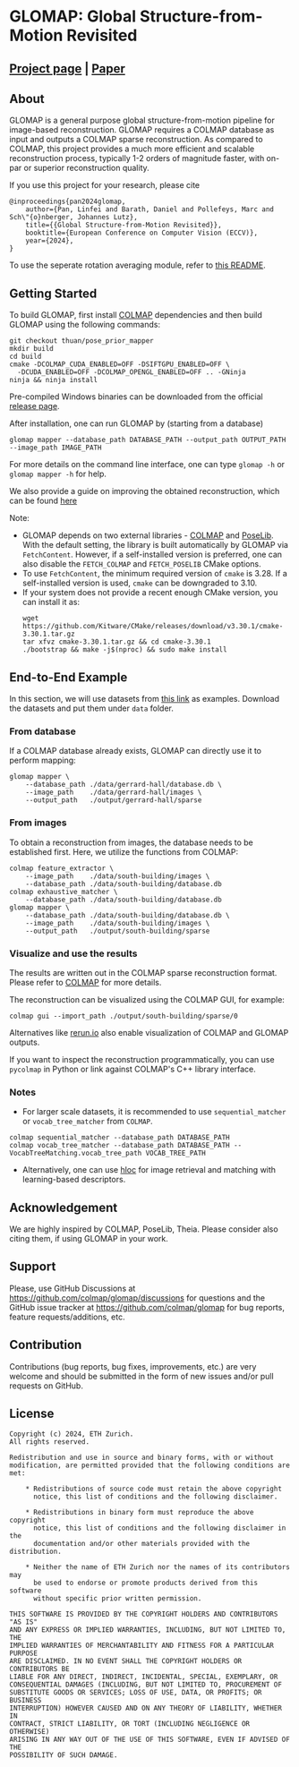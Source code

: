 # GLOMAP: Global Structure-from-Motion Revisited

[Project page](https://lpanaf.github.io/eccv24_glomap/) | [Paper](https://arxiv.org/pdf/2407.20219)
---

## About

GLOMAP is a general purpose global structure-from-motion pipeline for
image-based reconstruction. GLOMAP requires a COLMAP database as input and
outputs a COLMAP sparse reconstruction. As compared to COLMAP, this project
provides a much more efficient and scalable reconstruction process, typically
1-2 orders of magnitude faster, with on-par or superior reconstruction quality.

If you use this project for your research, please cite
```
@inproceedings{pan2024glomap,
    author={Pan, Linfei and Barath, Daniel and Pollefeys, Marc and Sch\"{o}nberger, Johannes Lutz},
    title={{Global Structure-from-Motion Revisited}},
    booktitle={European Conference on Computer Vision (ECCV)},
    year={2024},
}
```
To use the seperate rotation averaging module, refer to [this README](docs/rotation_averager.md).

## Getting Started

To build GLOMAP, first install [COLMAP](https://colmap.github.io/install.html#build-from-source)
dependencies and then build GLOMAP using the following commands: 
```shell
git checkout thuan/pose_prior_mapper
mkdir build
cd build
cmake -DCOLMAP_CUDA_ENABLED=OFF -DSIFTGPU_ENABLED=OFF \
  -DCUDA_ENABLED=OFF -DCOLMAP_OPENGL_ENABLED=OFF .. -GNinja 
ninja && ninja install
```
Pre-compiled Windows binaries can be downloaded from the official
[release page](https://github.com/colmap/glomap/releases).

After installation, one can run GLOMAP by (starting from a database)
```shell
glomap mapper --database_path DATABASE_PATH --output_path OUTPUT_PATH --image_path IMAGE_PATH
```
For more details on the command line interface, one can type `glomap -h` or `glomap mapper -h` for help.

We also provide a guide on improving the obtained reconstruction, which can be found [here](docs/getting_started.md)

Note:
- GLOMAP depends on two external libraries - [COLMAP](https://github.com/colmap/colmap) and [PoseLib](https://github.com/PoseLib/PoseLib).
  With the default setting, the library is built automatically by GLOMAP via `FetchContent`.
  However, if a self-installed version is preferred, one can also disable the `FETCH_COLMAP` and `FETCH_POSELIB` CMake options.
- To use `FetchContent`, the minimum required version of `cmake` is 3.28. If a self-installed version is used, `cmake` can be downgraded to 3.10.
- If your system does not provide a recent enough CMake version, you can install it as:
  ```shell
  wget https://github.com/Kitware/CMake/releases/download/v3.30.1/cmake-3.30.1.tar.gz
  tar xfvz cmake-3.30.1.tar.gz && cd cmake-3.30.1
  ./bootstrap && make -j$(nproc) && sudo make install
  ```

## End-to-End Example

In this section, we will use datasets from [this link](https://demuc.de/colmap/datasets) as examples.
Download the datasets and put them under `data` folder.

### From database

If a COLMAP database already exists, GLOMAP can directly use it to perform mapping:
```shell
glomap mapper \
    --database_path ./data/gerrard-hall/database.db \
    --image_path    ./data/gerrard-hall/images \
    --output_path   ./output/gerrard-hall/sparse
```

### From images

To obtain a reconstruction from images, the database needs to be established
first. Here, we utilize the functions from COLMAP:
```shell
colmap feature_extractor \
    --image_path    ./data/south-building/images \
    --database_path ./data/south-building/database.db
colmap exhaustive_matcher \
    --database_path ./data/south-building/database.db 
glomap mapper \
    --database_path ./data/south-building/database.db \
    --image_path    ./data/south-building/images \
    --output_path   ./output/south-building/sparse
```

### Visualize and use the results

The results are written out in the COLMAP sparse reconstruction format. Please
refer to [COLMAP](https://colmap.github.io/format.html#sparse-reconstruction)
for more details.

The reconstruction can be visualized using the COLMAP GUI, for example:
```shell
colmap gui --import_path ./output/south-building/sparse/0
```
Alternatives like [rerun.io](https://rerun.io/examples/3d-reconstruction/glomap)
also enable visualization of COLMAP and GLOMAP outputs.

If you want to inspect the reconstruction programmatically, you can use
`pycolmap` in Python or link against COLMAP's C++ library interface.

### Notes

- For larger scale datasets, it is recommended to use `sequential_matcher` or
  `vocab_tree_matcher` from `COLMAP`.
```shell
colmap sequential_matcher --database_path DATABASE_PATH
colmap vocab_tree_matcher --database_path DATABASE_PATH --VocabTreeMatching.vocab_tree_path VOCAB_TREE_PATH
```
- Alternatively, one can use
  [hloc](https://github.com/cvg/Hierarchical-Localization/) for image retrieval
  and matching with learning-based descriptors.



## Acknowledgement

We are highly inspired by COLMAP, PoseLib, Theia. Please consider also citing
them, if using GLOMAP in your work.

## Support

Please, use GitHub Discussions at https://github.com/colmap/glomap/discussions
for questions and the GitHub issue tracker at https://github.com/colmap/glomap
for bug reports, feature requests/additions, etc.

## Contribution

Contributions (bug reports, bug fixes, improvements, etc.) are very welcome and
should be submitted in the form of new issues and/or pull requests on GitHub.

## License

```
Copyright (c) 2024, ETH Zurich.
All rights reserved.

Redistribution and use in source and binary forms, with or without
modification, are permitted provided that the following conditions are met:

    * Redistributions of source code must retain the above copyright
      notice, this list of conditions and the following disclaimer.

    * Redistributions in binary form must reproduce the above copyright
      notice, this list of conditions and the following disclaimer in the
      documentation and/or other materials provided with the distribution.

    * Neither the name of ETH Zurich nor the names of its contributors may
      be used to endorse or promote products derived from this software
      without specific prior written permission.

THIS SOFTWARE IS PROVIDED BY THE COPYRIGHT HOLDERS AND CONTRIBUTORS "AS IS"
AND ANY EXPRESS OR IMPLIED WARRANTIES, INCLUDING, BUT NOT LIMITED TO, THE
IMPLIED WARRANTIES OF MERCHANTABILITY AND FITNESS FOR A PARTICULAR PURPOSE
ARE DISCLAIMED. IN NO EVENT SHALL THE COPYRIGHT HOLDERS OR CONTRIBUTORS BE
LIABLE FOR ANY DIRECT, INDIRECT, INCIDENTAL, SPECIAL, EXEMPLARY, OR
CONSEQUENTIAL DAMAGES (INCLUDING, BUT NOT LIMITED TO, PROCUREMENT OF
SUBSTITUTE GOODS OR SERVICES; LOSS OF USE, DATA, OR PROFITS; OR BUSINESS
INTERRUPTION) HOWEVER CAUSED AND ON ANY THEORY OF LIABILITY, WHETHER IN
CONTRACT, STRICT LIABILITY, OR TORT (INCLUDING NEGLIGENCE OR OTHERWISE)
ARISING IN ANY WAY OUT OF THE USE OF THIS SOFTWARE, EVEN IF ADVISED OF THE
POSSIBILITY OF SUCH DAMAGE.
```
